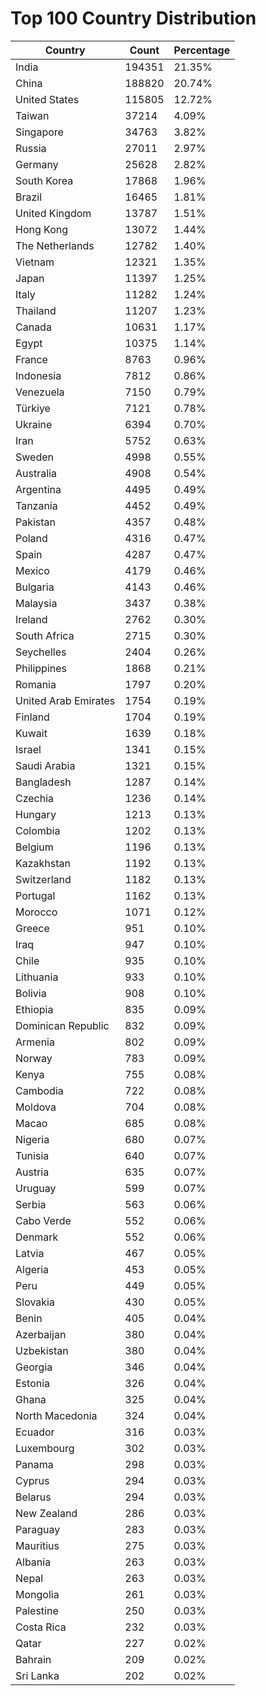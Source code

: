 # Top 100 Country Distribution
| Country | Count | Percentage |
|----|----|----|
| India | 194351 | 21.35% |
| China | 188820 | 20.74% |
| United States | 115805 | 12.72% |
| Taiwan | 37214 | 4.09% |
| Singapore | 34763 | 3.82% |
| Russia | 27011 | 2.97% |
| Germany | 25628 | 2.82% |
| South Korea | 17868 | 1.96% |
| Brazil | 16465 | 1.81% |
| United Kingdom | 13787 | 1.51% |
| Hong Kong | 13072 | 1.44% |
| The Netherlands | 12782 | 1.40% |
| Vietnam | 12321 | 1.35% |
| Japan | 11397 | 1.25% |
| Italy | 11282 | 1.24% |
| Thailand | 11207 | 1.23% |
| Canada | 10631 | 1.17% |
| Egypt | 10375 | 1.14% |
| France | 8763 | 0.96% |
| Indonesia | 7812 | 0.86% |
| Venezuela | 7150 | 0.79% |
| Türkiye | 7121 | 0.78% |
| Ukraine | 6394 | 0.70% |
| Iran | 5752 | 0.63% |
| Sweden | 4998 | 0.55% |
| Australia | 4908 | 0.54% |
| Argentina | 4495 | 0.49% |
| Tanzania | 4452 | 0.49% |
| Pakistan | 4357 | 0.48% |
| Poland | 4316 | 0.47% |
| Spain | 4287 | 0.47% |
| Mexico | 4179 | 0.46% |
| Bulgaria | 4143 | 0.46% |
| Malaysia | 3437 | 0.38% |
| Ireland | 2762 | 0.30% |
| South Africa | 2715 | 0.30% |
| Seychelles | 2404 | 0.26% |
| Philippines | 1868 | 0.21% |
| Romania | 1797 | 0.20% |
| United Arab Emirates | 1754 | 0.19% |
| Finland | 1704 | 0.19% |
| Kuwait | 1639 | 0.18% |
| Israel | 1341 | 0.15% |
| Saudi Arabia | 1321 | 0.15% |
| Bangladesh | 1287 | 0.14% |
| Czechia | 1236 | 0.14% |
| Hungary | 1213 | 0.13% |
| Colombia | 1202 | 0.13% |
| Belgium | 1196 | 0.13% |
| Kazakhstan | 1192 | 0.13% |
| Switzerland | 1182 | 0.13% |
| Portugal | 1162 | 0.13% |
| Morocco | 1071 | 0.12% |
| Greece | 951 | 0.10% |
| Iraq | 947 | 0.10% |
| Chile | 935 | 0.10% |
| Lithuania | 933 | 0.10% |
| Bolivia | 908 | 0.10% |
| Ethiopia | 835 | 0.09% |
| Dominican Republic | 832 | 0.09% |
| Armenia | 802 | 0.09% |
| Norway | 783 | 0.09% |
| Kenya | 755 | 0.08% |
| Cambodia | 722 | 0.08% |
| Moldova | 704 | 0.08% |
| Macao | 685 | 0.08% |
| Nigeria | 680 | 0.07% |
| Tunisia | 640 | 0.07% |
| Austria | 635 | 0.07% |
| Uruguay | 599 | 0.07% |
| Serbia | 563 | 0.06% |
| Cabo Verde | 552 | 0.06% |
| Denmark | 552 | 0.06% |
| Latvia | 467 | 0.05% |
| Algeria | 453 | 0.05% |
| Peru | 449 | 0.05% |
| Slovakia | 430 | 0.05% |
| Benin | 405 | 0.04% |
| Azerbaijan | 380 | 0.04% |
| Uzbekistan | 380 | 0.04% |
| Georgia | 346 | 0.04% |
| Estonia | 326 | 0.04% |
| Ghana | 325 | 0.04% |
| North Macedonia | 324 | 0.04% |
| Ecuador | 316 | 0.03% |
| Luxembourg | 302 | 0.03% |
| Panama | 298 | 0.03% |
| Cyprus | 294 | 0.03% |
| Belarus | 294 | 0.03% |
| New Zealand | 286 | 0.03% |
| Paraguay | 283 | 0.03% |
| Mauritius | 275 | 0.03% |
| Albania | 263 | 0.03% |
| Nepal | 263 | 0.03% |
| Mongolia | 261 | 0.03% |
| Palestine | 250 | 0.03% |
| Costa Rica | 232 | 0.03% |
| Qatar | 227 | 0.02% |
| Bahrain | 209 | 0.02% |
| Sri Lanka | 202 | 0.02% |
